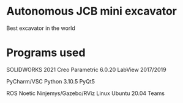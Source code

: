 # Autonomous JCB mini excavator
Best excavator in the world

# Programs used
SOLIDWORKS 2021
Creo Parametric 6.0.20
LabView 2017/2019

PyCharm/VSC
Python 3.10.5
PyQt5

ROS Noetic Ninjemys/Gazebo/RViz
Linux Ubuntu 20.04
Teams
